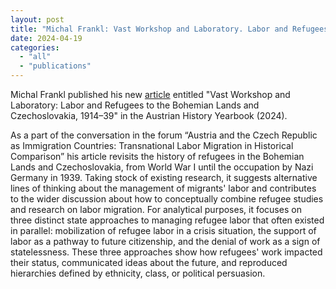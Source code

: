 ```yaml
---
layout: post
title: "Michal Frankl: Vast Workshop and Laboratory. Labor and Refugees to the Bohemian Lands and Czechoslovakia, 1914–39 (Article)"
date: 2024-04-19
categories: 
  - "all"
  - "publications"
---
```


Michal Frankl published his new [article](https://www.cambridge.org/core/journals/austrian-history-yearbook/article/abs/vast-workshop-and-laboratory-labor-and-refugees-to-the-bohemian-lands-and-czechoslovakia-191439/5406F08C8FD20329AC0822B5A29D99E3) entitled "Vast Workshop and Laboratory: Labor and Refugees to the Bohemian Lands and Czechoslovakia, 1914–39" in the Austrian History Yearbook (2024).

As a part of the conversation in the forum “Austria and the Czech Republic as Immigration Countries: Transnational Labor Migration in Historical Comparison” his article revisits the history of refugees in the Bohemian Lands and Czechoslovakia, from World War I until the occupation by Nazi Germany in 1939. Taking stock of existing research, it suggests alternative lines of thinking about the management of migrants' labor and contributes to the wider discussion about how to conceptually combine refugee studies and research on labor migration. For analytical purposes, it focuses on three distinct state approaches to managing refugee labor that often existed in parallel: mobilization of refugee labor in a crisis situation, the support of labor as a pathway to future citizenship, and the denial of work as a sign of statelessness. These three approaches show how refugees' work impacted their status, communicated ideas about the future, and reproduced hierarchies defined by ethnicity, class, or political persuasion.
